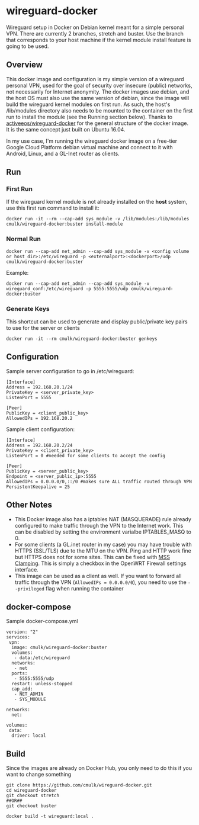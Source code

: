 # wireguard-docker
Wireguard setup in Docker on Debian kernel meant for a simple personal VPN.
There are currently 2 branches, stretch and buster. Use the branch that corresponds to your host machine if the kernel module install feature is going to be used.

## Overview
This docker image and configuration is my simple version of a wireguard personal VPN, used for the goal of security over insecure (public) networks, not necessarily for Internet anonymity. The docker images use debian, and the host OS must also use the same version of debian, since the image will build the wireguard kernel modules on first run. As such, the host's /lib/modules directory also needs to be mounted to the container on the first run to install the module (see the Running section below). Thanks to [activeeos/wireguard-docker](https://github.com/activeeos/wireguard-docker) for the general structure of the docker image. It is the same concept just built on Ubuntu 16.04.

In my use case, I'm running the wireguard docker image on a free-tier Google Cloud Platform debian virtual machine and connect to it with Android, Linux, and a GL-Inet router as clients.

## Run
### First Run
If the wireguard kernel module is not already installed on the __host__ system, use this first run command to install it:
```
docker run -it --rm --cap-add sys_module -v /lib/modules:/lib/modules cmulk/wireguard-docker:buster install-module
```

### Normal Run
```
docker run --cap-add net_admin --cap-add sys_module -v <config volume or host dir>:/etc/wireguard -p <externalport>:<dockerport>/udp cmulk/wireguard-docker:buster
```
Example:
```
docker run --cap-add net_admin --cap-add sys_module -v wireguard_conf:/etc/wireguard -p 5555:5555/udp cmulk/wireguard-docker:buster
```
### Generate Keys
This shortcut can be used to generate and display public/private key pairs to use for the server or clients
```
docker run -it --rm cmulk/wireguard-docker:buster genkeys
```

## Configuration
Sample server configuration to go in /etc/wireguard:
```
[Interface]
Address = 192.168.20.1/24
PrivateKey = <server_private_key>
ListenPort = 5555

[Peer]
PublicKey = <client_public_key>
AllowedIPs = 192.168.20.2
```
Sample client configuration:
```
[Interface]
Address = 192.168.20.2/24
PrivateKey = <client_private_key>
ListenPort = 0 #needed for some clients to accept the config

[Peer]
PublicKey = <server_public_key>
Endpoint = <server_public_ip>:5555
AllowedIPs = 0.0.0.0/0,::/0 #makes sure ALL traffic routed through VPN
PersistentKeepalive = 25
```
## Other Notes
- This Docker image also has a iptables NAT (MASQUERADE) rule already configured to make traffic through the VPN to the Internet work. This can be disabled by setting the environment varialbe IPTABLES_MASQ to 0.
- For some clients (a GL.inet router in my case) you may have trouble with HTTPS (SSL/TLS) due to the MTU on the VPN. Ping and HTTP work fine but HTTPS does not for some sites. This can be fixed with [MSS Clamping](https://www.tldp.org/HOWTO/Adv-Routing-HOWTO/lartc.cookbook.mtu-mss.html). This is simply a checkbox in the OpenWRT Firewall settings interface.
- This image can be used as a client as well. If you want to forward all traffic through the VPN (`AllowedIPs = 0.0.0.0/0`), you need to use the `--privileged` flag when running the container

## docker-compose
Sample docker-compose.yml
```
version: "2"
services:
 vpn:
  image: cmulk/wireguard-docker:buster
  volumes:
   - data:/etc/wireguard
  networks:
   - net
  ports:
   - 5555:5555/udp
  restart: unless-stopped
  cap_add:
   - NET_ADMIN
   - SYS_MODULE

networks:
  net:

volumes:
 data:
  driver: local
```
## Build
Since the images are already on Docker Hub, you only need to do this if you want to change something
```
git clone https://github.com/cmulk/wireguard-docker.git
cd wireguard-docker
git checkout stretch 
##OR##
git checkout buster

docker build -t wireguard:local .
```
